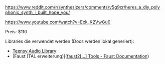 https://www.reddit.com/r/synthesizers/comments/v5g9xr/heres_a_diy_polyphonic_synth_i_built_hope_you/

https://www.youtube.com/watch?v=Exk_K2VwGu0

Preis: $110

Libraries die verwendet werden (Docs werden lokal generiert):
 - [Teensy Audio Library](https://www.pjrc.com/teensy/td_libs_Audio.html)
 - [Faust (TAL erweiterung)]([faust2[...] Tools - Faust Documentation](https://faustdoc.grame.fr/manual/tools/#faust2teensy))
 

